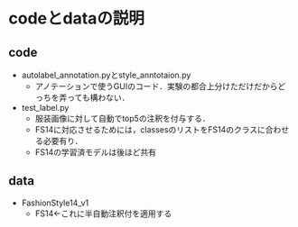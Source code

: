 # codeとdataの説明
## code 
* autolabel_annotation.pyとstyle_anntotaion.py
    * アノテーションで使うGUIのコード．実験の都合上分けただけだからどっちを弄っても構わない．
* test_label.py
    * 服装画像に対して自動でtop5の注釈を付与する．
    * FS14に対応させるためには，classesのリストをFS14のクラスに合わせる必要有り．
    * FS14の学習済モデルは後ほど共有
## data
* FashionStyle14_v1
    * FS14←これに半自動注釈付を適用する
